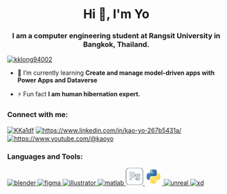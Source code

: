 ## <h1 align="center">Hi 👋, I'm Yo</h1>
<h3 align="center">I am a computer engineering student at Rangsit University in Bangkok, Thailand.</h3>

<p align="left"> <a href="https://twitter.com/kklong94002" target="blank"><img src="https://img.shields.io/twitter/follow/kklong94002?logo=twitter&style=for-the-badge" alt="kklong94002" /></a> </p>

- 🌱 I’m currently learning **Create and manage model-driven apps with Power Apps and Dataverse**

- ⚡ Fun fact **I am human hibernation expert.**

<h3 align="left">Connect with me:</h3>
<p align="left">
<a href="https://twitter.com/KKa1df" target="blank"><img align="center" src="https://raw.githubusercontent.com/rahuldkjain/github-profile-readme-generator/master/src/images/icons/Social/twitter.svg" alt="KKa1df" height="30" width="40" /></a>
<a href="https://linkedin.com/in/https://www.linkedin.com/in/kao-yo-267b5431a/" target="blank"><img align="center" src="https://raw.githubusercontent.com/rahuldkjain/github-profile-readme-generator/master/src/images/icons/Social/linked-in-alt.svg" alt="https://www.linkedin.com/in/kao-yo-267b5431a/" height="30" width="40" /></a>
<a href="https://www.youtube.com/c/https://www.youtube.com/@kaoyo" target="blank"><img align="center" src="https://raw.githubusercontent.com/rahuldkjain/github-profile-readme-generator/master/src/images/icons/Social/youtube.svg" alt="https://www.youtube.com/@kaoyo" height="30" width="40" /></a>
</p>

<h3 align="left">Languages and Tools:</h3>
<p align="left"> <a href="https://www.blender.org/" target="_blank" rel="noreferrer"> <img src="https://download.blender.org/branding/community/blender_community_badge_white.svg" alt="blender" width="40" height="40"/> </a> <a href="https://www.figma.com/" target="_blank" rel="noreferrer"> <img src="https://www.vectorlogo.zone/logos/figma/figma-icon.svg" alt="figma" width="40" height="40"/> </a> <a href="https://www.adobe.com/in/products/illustrator.html" target="_blank" rel="noreferrer"> <img src="https://www.vectorlogo.zone/logos/adobe_illustrator/adobe_illustrator-icon.svg" alt="illustrator" width="40" height="40"/> </a> <a href="https://www.mathworks.com/" target="_blank" rel="noreferrer"> <img src="https://upload.wikimedia.org/wikipedia/commons/2/21/Matlab_Logo.png" alt="matlab" width="40" height="40"/> </a> <a href="https://www.photoshop.com/en" target="_blank" rel="noreferrer"> <img src="https://raw.githubusercontent.com/devicons/devicon/master/icons/photoshop/photoshop-line.svg" alt="photoshop" width="40" height="40"/> </a> <a href="https://www.python.org" target="_blank" rel="noreferrer"> <img src="https://raw.githubusercontent.com/devicons/devicon/master/icons/python/python-original.svg" alt="python" width="40" height="40"/> </a> <a href="https://unrealengine.com/" target="_blank" rel="noreferrer"> <img src="https://raw.githubusercontent.com/kenangundogan/fontisto/036b7eca71aab1bef8e6a0518f7329f13ed62f6b/icons/svg/brand/unreal-engine.svg" alt="unreal" width="40" height="40"/> </a> <a href="https://www.adobe.com/products/xd.html" target="_blank" rel="noreferrer"> <img src="https://cdn.worldvectorlogo.com/logos/adobe-xd.svg" alt="xd" width="40" height="40"/> </a> </p>

<h3 ![Unreal Engine](https://img.shields.io/badge/unrealengine-%23313131.svg?style=for-the-badge&logo=unrealengine&logoColor=white) </h3>
